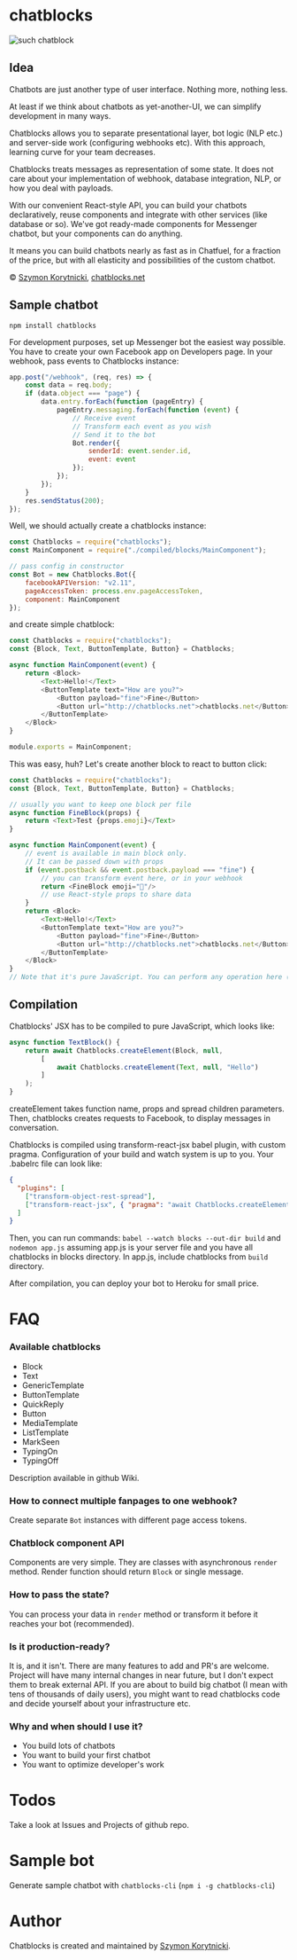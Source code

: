 # chatblocks

![such chatblock](http://chatblocks.net/code.png)

## Idea

Chatbots are just another type of user interface. Nothing more, nothing less.

At least if we think about chatbots as yet-another-UI, 
we can simplify development in many ways.
 
Chatblocks allows you to separate presentational layer,
bot logic (NLP etc.) and server-side work (configuring webhooks etc). 
With this approach, learning curve for your team decreases.

Chatblocks treats messages as representation of some state.
 It does not care about your implementation of webhook, database integration, NLP, or how you deal with payloads. 
 
With our convenient React-style API, you can build your chatbots declaratively, reuse components and 
 integrate with other services (like database or so). We've got ready-made components for Messenger chatbot,
 but your components can do anything.
 
It means you can build chatbots nearly as fast as in Chatfuel, for a fraction of the price, but with all elasticity and possibilities of the custom chatbot. 
 
© [Szymon Korytnicki](http://korytnicki.pl), [chatblocks.net](http://chatblocks.net)


## Sample chatbot

`npm install chatblocks`

For development purposes, set up Messenger bot the easiest way possible.
You have to create your own Facebook app on Developers page.
In your webhook, pass events to Chatblocks instance:

```javascript
app.post("/webhook", (req, res) => {
    const data = req.body;
    if (data.object === "page") {
        data.entry.forEach(function (pageEntry) {
            pageEntry.messaging.forEach(function (event) {
                // Receive event
                // Transform each event as you wish
                // Send it to the bot
                Bot.render({
                    senderId: event.sender.id,
                    event: event
                });
            });
        });
    }
    res.sendStatus(200);
});
```

Well, we should actually create a chatblocks instance:

```javascript
const Chatblocks = require("chatblocks");
const MainComponent = require("./compiled/blocks/MainComponent");

// pass config in constructor
const Bot = new Chatblocks.Bot({
    facebookAPIVersion: "v2.11",
    pageAccessToken: process.env.pageAccessToken,
    component: MainComponent
});
```

and create simple chatblock:

```javascript
const Chatblocks = require("chatblocks");
const {Block, Text, ButtonTemplate, Button} = Chatblocks;

async function MainComponent(event) {
    return <Block>
        <Text>Hello!</Text>
        <ButtonTemplate text="How are you?">
            <Button payload="fine">Fine</Button>
            <Button url="http://chatblocks.net">chatblocks.net</Button>
        </ButtonTemplate>
    </Block>
}

module.exports = MainComponent;
```

This was easy, huh? Let's create another block to react to button click:

```javascript
const Chatblocks = require("chatblocks");
const {Block, Text, ButtonTemplate, Button} = Chatblocks;

// usually you want to keep one block per file
async function FineBlock(props) {
    return <Text>Test {props.emoji}</Text>
}

async function MainComponent(event) {
    // event is available in main block only.
    // It can be passed down with props
    if (event.postback && event.postback.payload === "fine") {
        // you can transform event here, or in your webhook
        return <FineBlock emoji="🎉"/>
        // use React-style props to share data
    }
    return <Block>
        <Text>Hello!</Text>
        <ButtonTemplate text="How are you?">
            <Button payload="fine">Fine</Button>
            <Button url="http://chatblocks.net">chatblocks.net</Button>
        </ButtonTemplate>
    </Block>
}
// Note that it's pure JavaScript. You can perform any operation here (database, whatever)
```

## Compilation

Chatblocks' JSX has to be compiled to pure JavaScript, which looks like:

```javascript
async function TextBlock() {
    return await Chatblocks.createElement(Block, null, 
        [
            await Chatblocks.createElement(Text, null, "Hello")
        ]
    );
}
```

createElement takes function name, props and spread children parameters. Then, chatblocks creates requests to Facebook, to display messages in conversation.

Chatblocks is compiled using transform-react-jsx babel plugin, with custom pragma. Configuration of your build and watch system is up to you. Your .babelrc file can look like: 

```json
{
  "plugins": [
    ["transform-object-rest-spread"],
    ["transform-react-jsx", { "pragma": "await Chatblocks.createElement" }]
  ]
}
```

Then, you can run commands: `babel --watch blocks --out-dir build` and `nodemon app.js`
assuming app.js is your server file and you have all chatblocks in blocks directory. In app.js, include chatblocks from `build` directory.
 
After compilation, you can deploy your bot to Heroku for small price.


# FAQ
 
### Available chatblocks
 
 - Block
 - Text
 - GenericTemplate
 - ButtonTemplate
 - QuickReply
 - Button
 - MediaTemplate
 - ListTemplate
 - MarkSeen
 - TypingOn
 - TypingOff
 
Description available in github Wiki.
 
 
### How to connect multiple fanpages to one webhook?
 
 Create separate `Bot` instances with different page access tokens.
 
### Chatblock component API

Components are very simple. They are classes with asynchronous `render` method.
Render function should return `Block` or single message.  

### How to pass the state?

You can process your data in `render` method or transform it before it reaches your bot (recommended).

### Is it production-ready?

It is, and it isn't. There are many features to add and PR's are welcome. 
Project will have many internal changes in near future, but I don't expect them to break external API.
If you are about to build big chatbot (I mean with tens of thousands of daily users), you might want to read chatblocks code and
decide yourself about your infrastructure etc.

### Why and when should I use it?

- You build lots of chatbots
- You want to build your first chatbot
- You want to optimize developer's work
 
# Todos

Take a look at Issues and Projects of github repo.
 
# Sample bot

Generate sample chatbot with `chatblocks-cli` (`npm i -g chatblocks-cli`)
  
# Author

Chatblocks is created and maintained by [Szymon Korytnicki](http://twitter.com/skorytnicki).
 
 